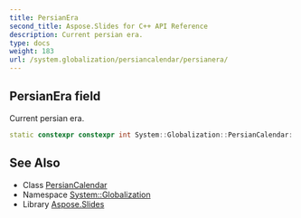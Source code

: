```yaml
---
title: PersianEra
second_title: Aspose.Slides for C++ API Reference
description: Current persian era.
type: docs
weight: 183
url: /system.globalization/persiancalendar/persianera/
---
```

## PersianEra field


Current persian era.

```cpp
static constexpr constexpr int System::Globalization::PersianCalendar::PersianEra
```

## See Also

* Class [PersianCalendar](../)
* Namespace [System::Globalization](../../)
* Library [Aspose.Slides](../../../)
